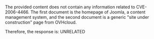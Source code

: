 The provided content does not contain any information related to CVE-2006-4466. The first document is the homepage of Joomla, a content management system, and the second document is a generic "site under construction" page from OVHcloud.

Therefore, the response is:
UNRELATED